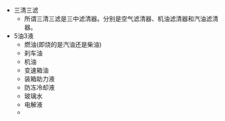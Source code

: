 - 三清三滤
    - 所谓三清三滤是三中滤清器。分别是空气滤清器、机油滤清器和汽油滤清器。
- 5油3液
    -  燃油(即烧的是汽油还是柴油)
    - 刹车油
    - 机油
    - 变速箱油
    - 装箱助力液
    - 防冻冷却液
    - 玻璃水
    - 电解液
    - 
